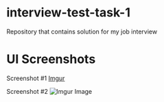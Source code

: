 # interview-test-task-1

Repository that contains solution for my job interview

# UI Screenshots

Screenshot #1
[Imgur](https://i.imgur.com/SspWo1p.png)

Screenshot #2
![Imgur Image](https://imgur.com/VWwKa9D)
